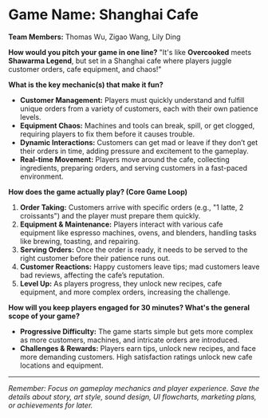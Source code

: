 # Game Name: **Shanghai Cafe**

**Team Members:** Thomas Wu, Zigao Wang, Lily Ding

**How would you pitch your game in one line?**
"It's like **Overcooked** meets **Shawarma Legend**, but set in a Shanghai cafe where players juggle customer orders, cafe equipment, and chaos!"

**What is the key mechanic(s) that make it fun?**
- **Customer Management:** Players must quickly understand and fulfill unique orders from a variety of customers, each with their own patience levels.
- **Equipment Chaos:** Machines and tools can break, spill, or get clogged, requiring players to fix them before it causes trouble.
- **Dynamic Interactions:** Customers can get mad or leave if they don’t get their orders in time, adding pressure and excitement to the gameplay.
- **Real-time Movement:** Players move around the cafe, collecting ingredients, preparing orders, and serving customers in a fast-paced environment.

**How does the game actually play? (Core Game Loop)**
1. **Order Taking:** Customers arrive with specific orders (e.g., "1 latte, 2 croissants") and the player must prepare them quickly.
2. **Equipment & Maintenance:** Players interact with various cafe equipment like espresso machines, ovens, and blenders, handling tasks like brewing, toasting, and repairing.
3. **Serving Orders:** Once the order is ready, it needs to be served to the right customer before their patience runs out.
4. **Customer Reactions:** Happy customers leave tips; mad customers leave bad reviews, affecting the cafe’s reputation.
5. **Level Up:** As players progress, they unlock new recipes, cafe equipment, and more complex orders, increasing the challenge.

**How will you keep players engaged for 30 minutes? What's the general scope of your game?**
- **Progressive Difficulty:** The game starts simple but gets more complex as more customers, machines, and intricate orders are introduced.
- **Challenges & Rewards:** Players earn tips, unlock new recipes, and face more demanding customers. High satisfaction ratings unlock new cafe locations and equipment.

---
*Remember: Focus on gameplay mechanics and player experience. Save the details about story, art style, sound design, UI flowcharts, marketing plans, or achievements for later.*
